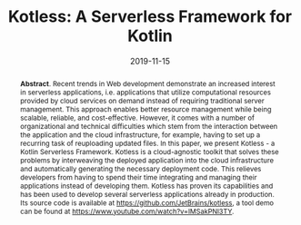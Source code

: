 ---
title: "Kotless: A Serverless Framework for Kotlin"
authors: '<i>Vladislav Tankov, Yaroslav Golubev, and Timofey Bryksin</i>'
collection: publications
permalink: /publication/2019-11-15-kotless
date: 2019-11-15
venue: "proceedings of <b>ASE'19</b>"
paperurl: 'https://doi.org/10.1109/ASE.2019.00114'
pdf: 'https://arxiv.org/pdf/2105.13866.pdf'
tool: 'https://github.com/JetBrains/kotless'
video: 'https://www.youtube.com/watch?v=IMSakPNl3TY'
counter_id: 'C1'
abstract: '<p><b>Abstract</b>. Recent trends in Web development demonstrate an increased interest in serverless applications, i.e. applications that utilize computational resources provided by cloud services on demand instead of requiring traditional server management. This approach enables better resource management while being scalable, reliable, and cost-effective. However, it comes with a number of organizational and technical difficulties which stem from the interaction between the application and the cloud infrastructure, for example, having to set up a recurring task of reuploading updated files. In this paper, we present Kotless - a Kotlin Serverless Framework. Kotless is a cloud-agnostic toolkit that solves these problems by interweaving the deployed application into the cloud infrastructure and automatically generating the necessary deployment code. This relieves developers from having to spend their time integrating and managing their applications instead of developing them. Kotless has proven its capabilities and has been used to develop several serverless applications already in production. Its source code is available at <a href="https://github.com/JetBrains/kotless">https://github.com/JetBrains/kotless</a>, a tool demo can be found at <a href="https://www.youtube.com/watch?v=IMSakPNl3TY">https://www.youtube.com/watch?v=IMSakPNl3TY</a>.</p>'
---